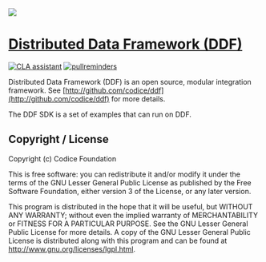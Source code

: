 <!--
/*
 * Copyright (c) Codice Foundation
 *
 * This is free software: you can redistribute it and/or modify it under the terms of the GNU Lesser General Public License as published by the Free Software Foundation, either
 * version 3 of the License, or any later version. 
 *
 * This program is distributed in the hope that it will be useful, but WITHOUT ANY WARRANTY; without even the implied warranty of MERCHANTABILITY or FITNESS FOR A PARTICULAR PURPOSE.
 * See the GNU Lesser General Public License for more details. A copy of the GNU Lesser General Public License is distributed along with this program and can be found at
 * <http://www.gnu.org/licenses/lgpl.html>.
 */
-->

<img src="http://www.codice.org/ddf/images/ddf_logo.png"/>

# [Distributed Data Framework \(DDF\)](http://ddf.codice.org/)
[![CLA assistant](https://cla-assistant.io/readme/badge/codice/ddf)](https://cla-assistant.io/codice/ddf)
[![pullreminders](https://pullreminders.com/badge.svg)](https://pullreminders.com?ref=badge)


Distributed Data Framework (DDF) is an open source, modular integration framework. See [http://github.com/codice/ddf](http://github.com/codice/ddf) for more details.

The DDF SDK is a set of examples that can run on DDF. 

## Copyright / License
Copyright (c) Codice Foundation
 
This is free software: you can redistribute it and/or modify it under the terms of the GNU Lesser General Public License 
as published by the Free Software Foundation, either version 3 of the License, or any later version. 
 
This program is distributed in the hope that it will be useful, but WITHOUT ANY WARRANTY; without even the implied warranty of MERCHANTABILITY or FITNESS FOR A PARTICULAR PURPOSE.
See the GNU Lesser General Public License for more details. A copy of the GNU Lesser General Public License is distributed along with this program and can be found at
<http://www.gnu.org/licenses/lgpl.html>.

